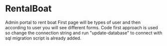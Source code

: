 # RentalBoat
Admin portal to rent boat
First page will be types of user and then according to user you will see different forms.
Code first approach is used so change the connection string and run "update-database" to connect with sql migration script is already added.

